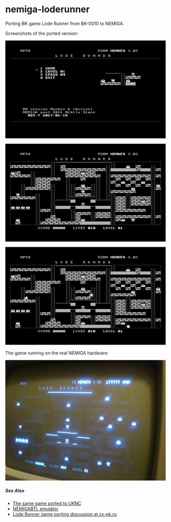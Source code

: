 # nemiga-loderunner
Porting BK game Lode Runner from BK-0010 to NEMIGA.

Screenshots of the ported version:

![](screenshot/current-menu.png)

![](screenshot/current-level.png)

![](screenshot/nemiga_loderunner_demo.gif)

The game running on the real NEMIGA hardware:

![](screenshot/real-v4-level.jpg)

##### See Also

 - [The same game ported to UKNC](https://github.com/nzeemin/uknc-loderunner)
 - [NEMIGABTL emulator](https://github.com/nzeemin/nemigabtl)
 - [Lode Runner game porting discussion at zx-pk.ru](http://zx-pk.ru/threads/24886-portirovanie-lode-runner-bk-gt-uknts.html)
